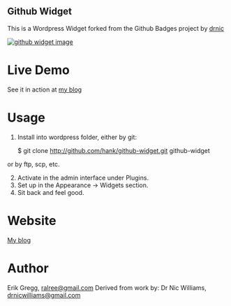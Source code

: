 Github Widget
-------------
This is a Wordpress Widget forked from the Github Badges project by
[drnic](http://github.com/drnic/github-badges/tree)

<div><a href="http://www.ralree.com"><img src="http://www.ralree.com/images/github-widget.png" alt="github widget image" /></a></div>

Live Demo
=========

See it in action at [my blog](http://www.ralree.com)

Usage
=====

1. Install into wordpress folder, either by git:

   $ git clone http://github.com/hank/github-widget.git github-widget

or by ftp, scp, etc.

2. Activate in the admin interface under Plugins.
3. Set up in the Appearance -> Widgets section.
4. Sit back and feel good.

Website
=======

[My blog](http://www.ralree.com)

Author
======
Erik Gregg, ralree@gmail.com
Derived from work by: Dr Nic Williams, drnicwilliams@gmail.com
